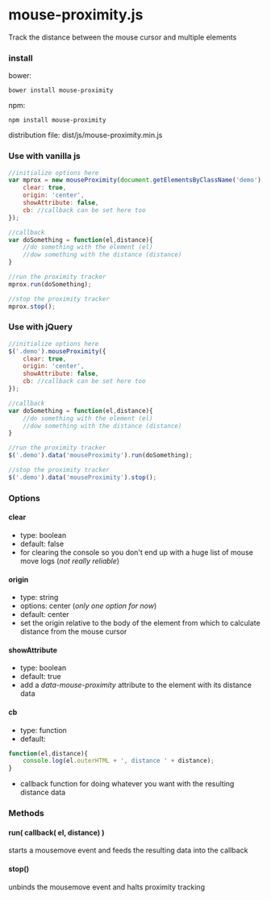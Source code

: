 # mouse-proximity.js
Track the distance between the mouse cursor and multiple elements

### install
bower:
```
bower install mouse-proximity
```
npm:
```
npm install mouse-proximity
```
distribution file: dist/js/mouse-proximity.min.js

### Use with vanilla js
```javascript
//initialize options here
var mprox = new mouseProximity(document.getElementsByClassName('demo'), {
    clear: true,
    origin: 'center',
    showAttribute: false,
    cb: //callback can be set here too
});

//callback
var doSomething = function(el,distance){
    //do something with the element (el)
    //dow something with the distance (distance)
}

//run the proximity tracker
mprox.run(doSomething);

//stop the proximity tracker
mprox.stop();
```

### Use with jQuery
```javascript
//initialize options here
$('.demo').mouseProximity({
    clear: true,
    origin: 'center',
    showAttribute: false,
    cb: //callback can be set here too
});

//callback
var doSomething = function(el,distance){
    //do something with the element (el)
    //dow something with the distance (distance)
}

//run the proximity tracker
$('.demo').data('mouseProximity').run(doSomething);

//stop the proximity tracker
$('.demo').data('mouseProximity').stop();
```

### Options
#### clear 
- type: boolean
- default: false
- for clearing the console so you don't end up with a huge list of mouse move logs (*not really reliable*)

#### origin
- type: string
- options: center (*only one option for now*)
- default: center
- set the origin relative to the body of the element from which to calculate distance from the mouse cursor

#### showAttribute
- type: boolean
- default: true
- add a *data-mouse-proximity* attribute to the element with its distance data

#### cb
- type: function
- default: 
```javascript
function(el,distance){
    console.log(el.outerHTML + ', distance ' + distance);
}
```
- callback function for doing whatever you want with the resulting distance data

### Methods
#### run( callback( el, distance) )
starts a mousemove event and feeds the resulting data into the callback
#### stop()
unbinds the mousemove event and halts proximity tracking